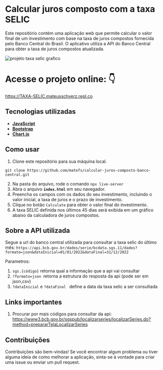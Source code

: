 #  Calcular juros composto com a taxa SELIC

Este repositório contém uma aplicação web que permite calcular o valor final de um investimento com base na taxa de juros compostos fornecida pelo Banco Central do Brasil. O aplicativo utiliza a API do Banco Central para obter a taxa de juros compostos atualizada. 
 
![projeto taxa selic grafico](https://user-images.githubusercontent.com/30128774/203454361-98af184d-5391-4898-a2aa-ef3b5c079733.gif)
 

# Acesse o projeto online: 👇
https://TAXA-SELIC.mateusschverz.repl.co
## **Tecnologias utilizadas**

- **[JavaScript](https://developer.mozilla.org/pt-BR/docs/Web/JavaScript)**
- **[Bootstrap](https://getbootstrap.com/)**
- **[Chart.js](https://www.chartjs.org/)**

## **Como usar**

1. Clone este repositório para sua máquina local.
```
git clone https://github.com/matefs/calcular-juros-composto-banco-central.git
```
2. Na pasta do arquivo, rode o comando `npx live-server`
3. Abra o arquivo **`index.html`** em seu navegador.
4. Preencha os campos com os dados do seu investimento, incluindo o valor inicial, a taxa de juros e o prazo de investimento.
5. Clique no botão `Calculate` para obter o valor final do investimento.
6. A taxa SELIC definida nos últimos 45 dias será exibida em um gráfico abaixo da calculadora de juros compostos.

## Sobre a API utilizada
Segue a url do banco central utilizada para consultar a taxa selic do último mês:
`` https://api.bcb.gov.br/dados/serie/bcdata.sgs.11/dados?formato=json&dataInicial=01/01/2022&dataFinal=31/12/2022 ``

Parametros:
1. ``sgs.{código}`` retorna qual a informação que a api vai consultar
2. ``?formato=json ``retorna a estrutura do resposta da api (pode ser em json,csv)
3. ``?dataInicial`` e ``?dataFinal ``  define a data da taxa selic a ser consultada

## Links importantes 
1. Procurar por mais códigos para consultar da api: https://www3.bcb.gov.br/sgspub/localizarseries/localizarSeries.do?method=prepararTelaLocalizarSeries

## **Contribuições**

Contribuições são bem-vindas! Se você encontrar algum problema ou tiver alguma ideia de como melhorar a aplicação, sinta-se à vontade para criar uma issue ou enviar um pull request.

